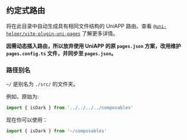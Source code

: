 ## 约定式路由

将在此目录中自动生成具有相同文件结构的 UniAPP 路由。查看 [`@uni-helper/vite-plugin-uni-pages`](https://github.com/uni-helper/vite-plugin-uni-pages) 了解更多详情。

**因需动态插入路由，所以放弃使用 UniAPP 的原 `pages.json` 方案，改用维护 `pages.config.ts` 文件，并同步至 `pages.json`。**

### 路径别名

`~/` 是别名为 `./src/` 的文件夹。

例如，原始为:

```ts
import { isDark } from '../../../../composables'
```

现在你可以使用：

```ts
import { isDark } from '~/composables'
```
